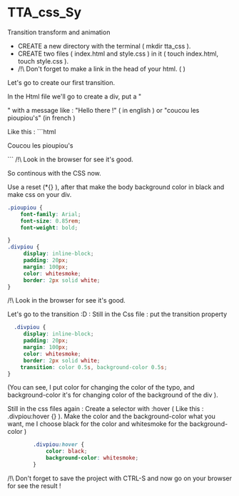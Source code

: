 # TTA_css_Sy
Transition transform and animation

- CREATE a new directory with the terminal ( mkdir tta_css ).
- CREATE two files ( index.html and style.css ) in it ( touch index.html, touch style.css ).
- /!\ Don't forget to make a link in the head of your html.
( <link rel="stylesheet" href="./style.css"> )

Let's go to create our first transition.

In the Html file we'll go to create a div,
put a "<p>" with a message like : "Hello there !" ( in english ) or "coucou les pioupiou's" (in french ) 

Like this : ```html
<div class="divpiou">
        <p class="pioupiou">Coucou les pioupiou's</p>
</div>
```
/!\ Look in the browser for see it's good.

So continous with the CSS now.

Use a reset (*{} ),
after that make the body background color in black and make css on your div.
```css
.pioupiou {
    font-family: Arial;
    font-size: 0.85rem;
    font-weight: bold;

}
.divpiou {
     display: inline-block;
     padding: 20px;
     margin: 100px;
     color: whitesmoke;
     border: 2px solid white;
}
```
/!\ Look in the browser for see it's good.

Let's go to the transition :D : 
Still in the Css file :
put the transition property

```css
  .divpiou {
     display: inline-block;
     padding: 20px;
     margin: 100px;
     color: whitesmoke;
     border: 2px solid white;
    transition: color 0.5s, background-color 0.5s;
}
```
(You can see, I put color for changing the color of the typo, and background-color it's for changing color of the background of the div ).

Still in the css files again : 
Create a selector with :hover ( Like this : .divpiou:hover {} ).
Make the color and the background-color what you want, me I choose black for the color and whitesmoke for the background-color ) 

```css
        .divpiou:hover {
            color: black;
            background-color: whitesmoke;
        }
```

/!\ Don't forget to save the project with CTRL-S and now go on your browser for see the result ! 







